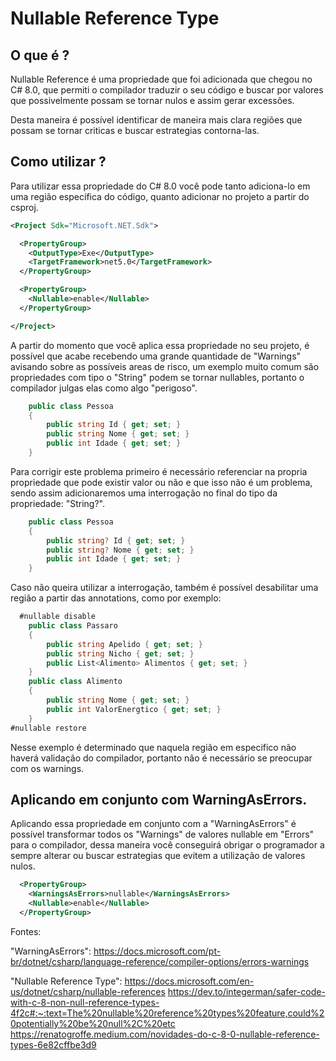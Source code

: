 # Nullable Reference Type

## O que é ?

Nullable Reference é uma propriedade que foi adicionada que chegou no C# 8.0,
que permiti o compilador traduzir o seu código e buscar
por valores que possivelmente possam se tornar nulos e assim gerar excessões.

Desta maneira é possível identificar de maneira mais clara regiões que possam se
tornar criticas e buscar estrategias contorna-las.

## Como utilizar ?

Para utilizar essa propriedade do C# 8.0 você pode tanto adiciona-lo em uma região
específica do código, quanto adicionar no projeto a partir do csproj.

```xml
<Project Sdk="Microsoft.NET.Sdk">

  <PropertyGroup>
    <OutputType>Exe</OutputType>
    <TargetFramework>net5.0</TargetFramework>
  </PropertyGroup>

  <PropertyGroup>
    <Nullable>enable</Nullable>
  </PropertyGroup>

</Project>
```

A partir do momento que você aplica essa propriedade no seu projeto, é possível que acabe 
recebendo uma grande quantidade de "Warnings" avisando sobre
as possíveis areas de risco, um exemplo muito comum são propriedades com tipo o "String" 
podem se tornar nullables, portanto o compilador julgas elas como algo "perigoso".

```C#
    public class Pessoa
    {
        public string Id { get; set; }
        public string Nome { get; set; }
        public int Idade { get; set; }
    }
```

Para corrigir este problema primeiro é necessário referenciar na propria propriedade 
que pode existir valor ou não e que isso não é um problema, sendo assim adicionaremos
uma interrogação no final do tipo da propriedade: "String?".

```C#
    public class Pessoa
    {
        public string? Id { get; set; }
        public string? Nome { get; set; }
        public int Idade { get; set; }
    }
```

Caso não queira utilizar a interrogação, também é possível desabilitar uma região
a partir das annotations, como por exemplo:

```C#
  #nullable disable
    public class Passaro
    {
        public string Apelido { get; set; }
        public string Nicho { get; set; }
        public List<Alimento> Alimentos { get; set; }
    }
    public class Alimento
    {
        public string Nome { get; set; }
        public int ValorEnergtico { get; set; }
    }
#nullable restore
```
Nesse exemplo é determinado que naquela região em especifico não haverá validação
do compilador, portanto não é necessário se preocupar com os warnings.

## Aplicando em conjunto com WarningAsErrors.

Aplicando essa propriedade em conjunto com a "WarningAsErrors" é possível transformar
todos os "Warnings" de valores nullable em "Errors" para o compilador, dessa maneira 
você conseguirá obrigar o programador a sempre alterar ou buscar estrategias que evitem 
a utilização de valores nulos.

```xml
  <PropertyGroup>
    <WarningsAsErrors>nullable</WarningsAsErrors>
    <Nullable>enable</Nullable>
  </PropertyGroup>
```

Fontes: 

"WarningAsErrors": https://docs.microsoft.com/pt-br/dotnet/csharp/language-reference/compiler-options/errors-warnings

"Nullable Reference Type": https://docs.microsoft.com/en-us/dotnet/csharp/nullable-references
			   https://dev.to/integerman/safer-code-with-c-8-non-null-reference-types-4f2c#:~:text=The%20nullable%20reference%20types%20feature,could%20potentially%20be%20null%2C%20etc
			   https://renatogroffe.medium.com/novidades-do-c-8-0-nullable-reference-types-6e82cffbe3d9
